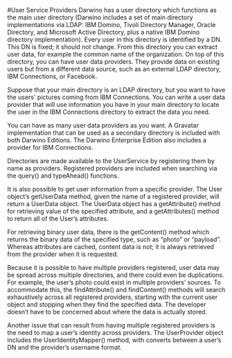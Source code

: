 #User Service Providers
Darwino has a user directory which functions as the main user directory (Darwino includes a set of main directory implementations via LDAP: IBM Domino, Tivoli Directory Manager, Oracle Directory, and Microsoft Active Directory, plus a native IBM Domino directory implementation). Every user in this directory is identified by a DN. This DN is fixed; it should not change. From this directory you can extract user data, for example the common name of the organization. On top of this directory, you can have user data providers. They provide data on existing users but from a different data source, such as an external LDAP directory, IBM Connections, or Facebook.

Suppose that your main directory is an LDAP directory, but you want to have the users' pictures coming from IBM Connections. You can write a user data provider that will use information you have in your main directory to locate the user in the IBM Connections directory to extract the data you need.

You can have as many user data providers as you want. A Gravatar implementation that can be used as a secondary directory is included with both Darwino Editions. The Darwino Enterprise Edition also includes a provider for IBM Connections.

Directories are made available to the UserService by registering them by name as providers. Registered providers are included when searching via the query() and typeAhead() functions.

It is also possible to get user information from a specific provider. The User object’s getUserData method, given the name of a registered provider, will return a UserData object. The UserData object has a getAttribute() method for retrieving value of the specified attribute, and a getAttributes() method to return all of the User’s attributes.

For retrieving binary user data, there is the getContent() method which returns the binary data of the specified type, such as “photo” or “payload”. Whereas attributes are cached, content data is not; it is always retrieved from the provider when it is requested.

Because it is possible to have multiple providers registered, user data may be spread across multiple directories, and there could even be duplications. For example, the user’s photo could exist in multiple providers’ sources. To accommodate this, the findAttribute() and findContent() methods will search exhaustively across all registered providers, starting with the current user object and stopping when they find the specified data. The developer doesn’t have to be concerned about where the data is actually stored.

Another issue that can result from having multiple registered providers is the need to map a user’s identity across providers. The UserProvider object includes the UserIdentityMapper() method, with converts between a user’s DN and the provider’s username format.
